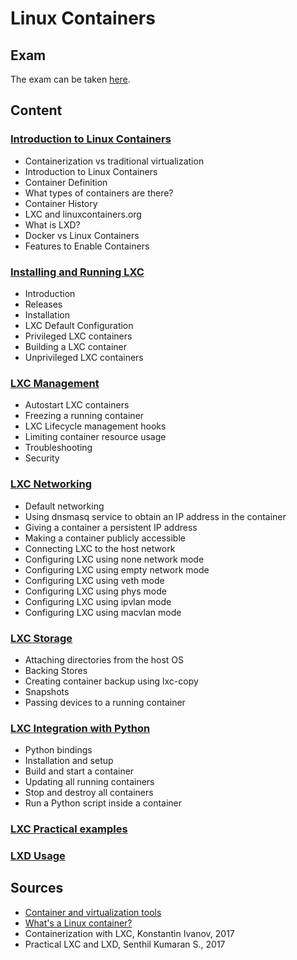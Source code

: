 # Linux Containers

## Exam

The exam can be taken [here](https://forms.gle/NgTUYvXNeqiUfnidA).

## Content

### [Introduction to Linux Containers](./01_Introduction_to_Linux_Containers/README.md)
- Containerization vs traditional virtualization
- Introduction to Linux Containers
- Container Definition
- What types of containers are there?
- Container History
- LXC and linuxcontainers.org
- What is LXD?
- Docker vs Linux Containers
- Features to Enable Containers

### [Installing and Running LXC](./02_Installing_and_Running_LXC/README.md)
- Introduction
- Releases
- Installation
- LXC Default Configuration
- Privileged LXC containers
- Building a LXC container
- Unprivileged LXC containers

### [LXC Management](./03_LXC_Management/README.md)
- Autostart LXC containers
- Freezing a running container
- LXC Lifecycle management hooks
- Limiting container resource usage
- Troubleshooting
- Security

### [LXC Networking](./04_LXC_Networking/README.md)
- Default networking
- Using dnsmasq service to obtain an IP address in the container
- Giving a container a persistent IP address
- Making a container publicly accessible
- Connecting LXC to the host network
- Configuring LXC using none network mode
- Configuring LXC using empty network mode
- Configuring LXC using veth mode
- Configuring LXC using phys mode
- Configuring LXC using ipvlan mode
- Configuring LXC using macvlan mode

### [LXC Storage](./05_LXC_Storage/README.md)
- Attaching directories from the host OS
- Backing Stores
- Creating container backup using lxc-copy
- Snapshots
- Passing devices to a running container

### [LXC Integration with Python](./06_LXC_Integration_with_Python/README.md)
- Python bindings
- Installation and setup
- Build and start a container
- Updating all running containers
- Stop and destroy all containers
- Run a Python script inside a container

### [LXC Practical examples](./07_LXC_Practical_examples/README.md)

### [LXD Usage](./08_LXD_Usage/README.md)

## Sources
- [Container and virtualization tools](https://linuxcontainers.org/)
- [What's a Linux container?](https://www.redhat.com/en/topics/containers/whats-a-linux-container)
- Containerization with LXC, Konstantin Ivanov, 2017
- Practical LXC and LXD, Senthil Kumaran S., 2017
